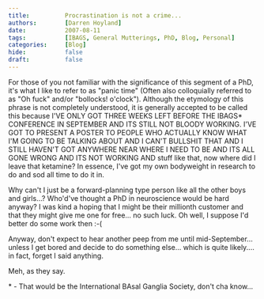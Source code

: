 ```yaml
---
title:          Procrastination is not a crime...
authors:        [Darren Hoyland]
date:           2007-08-11
tags:           [IBAGS, General Mutterings, PhD, Blog, Personal]
categories:     [Blog]
hide:           false
draft:          false
---
```



For those of you not familiar with the significance of this segment of a PhD, it's what I like to refer to as "panic time" (Often also colloquially referred to as "Oh fuck" and/or "bollocks! o'clock"). Although the etymology of this phrase is not completely understood, it is generally accepted to be called this because I'VE ONLY GOT THREE WEEKS LEFT BEFORE THE IBAGS* CONFERENCE IN SEPTEMBER AND ITS STILL NOT BLOODY WORKING. I'VE GOT TO PRESENT A POSTER TO PEOPLE WHO ACTUALLY KNOW WHAT I'M GOING TO BE TALKING ABOUT AND I CAN'T BULLSHIT THAT AND I STILL HAVEN'T GOT ANYWHERE NEAR WHERE I NEED TO BE AND ITS ALL GONE WRONG AND ITS NOT WORKING AND stuff like that, now where did I leave that ketamine? In essence, I've got my own bodyweight in research to do and sod all time to do it in.

Why can't I just be a forward-planning type person like all the other boys and girls...? Who'd've thought a PhD in neuroscience would be hard anyway? I was kind a hoping that I might be their millionth customer and that they might give me one for free... no such luck. Oh well, I suppose I'd better do some work then :-(

Anyway, don't expect to hear another peep from me until mid-September... unless I get bored and decide to do something else... which is quite likely.... in fact, forget I said anything.

Meh, as they say.

\* - That would be the International BAsal Ganglia Society, don't cha know...
